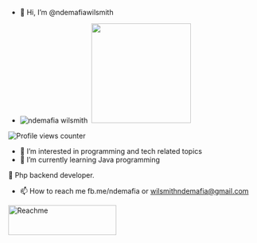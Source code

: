 - 👋 Hi, I’m @ndemafiawilsmith
- <p align="left"> 
  <img src="https://github-readme-stats.vercel.app/api?username=ndemafiawilsmith&custom_title=JiSt's%20GitHub%20statistics&show_icons=true&theme=shadow_green&rank_icon=percentile&include_all_commits=true&theme=transparent" alt="ndemafia wilsmith" />&nbsp;&nbsp;<img height="200px" src="./images/k4_sm.png"/>
</p>

![Profile views counter](https://komarev.com/ghpvc/?username=ndemafiawilsmith-git&style=flat-square)



- 👀 I’m interested in programming and tech related topics
- 🌱 I’m currently learning Java programming

🐘 Php backend developer.
- 📫 How to reach me fb.me/ndemafia or wilsmithndemafia@gmail.com


<a href="https://www.buymeacoffee.com/wilsmith" target="_blank"><img src="https://cdn.buymeacoffee.com/buttons/v2/default-green.png" alt="Reachme" height="60" width="217" ></a>
<!---
ndemafiawilsmith/ndemafiawilsmith is a ✨ special ✨ repository because its `README.md` (this file) appears on your GitHub profile.
You can click the Preview link to take a look at your changes.
--->

